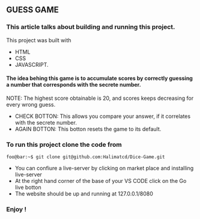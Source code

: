 ## GUESS GAME

### This article talks about building and running this project.

This project was built with

- HTML
- CSS
- JAVASCRIPT.

#### The idea behing this game is to accumulate scores by correctly guessing a number that corresponds with the secrete number.

NOTE: The highest score obtainable is 20, and scores keeps decreasing for every wrong guess.

- CHECK BOTTON: This allows you compare your answer, if it correlates with the secrete number.
- AGAIN BOTTON: This botton resets the game to its default.

### To run this project clone the code from

```
foo@bar:~$ git clone git@github.com:Halimatcd/Dice-Game.git
```

- You can confiure a live-server by clicking on market place and installing live-server
- At the right hand corner of the base of your VS CODE click on the Go live botton
- The website should be up and running at 127.0.0.1/8080

### Enjoy !
